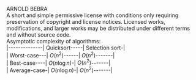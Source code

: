 ARNOLD BEBRA  
A short and simple permissive license with conditions only requiring preservation of copyright and license notices. Licensed works, modifications, and larger works may be distributed under different terms and without source code.  
Asymptotic complexity of algorithms:  
|--------------| Quicksort-----| Selection sort-|  
| Worst-case---| $O(n^2)$------| $O(n^2)$-------|  
| Best-case----| $O(n\log{n})$-| $O(n^2)$-------|  
| Average-case-| $O(n\log{n})$-| $O(n^2)$-------|  
